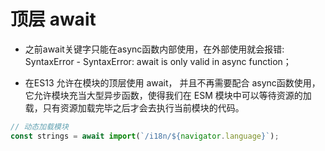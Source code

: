 # 顶层 await

- 之前await关键字只能在async函数内部使用，在外部使用就会报错: SyntaxError - SyntaxError: await is only valid in async function；

- 在ES13 允许在模块的顶层使用 await， 并且不再需要配合 async函数使用，它允许模块充当大型异步函数，使得我们在 ESM 模块中可以等待资源的加载，只有资源加载完毕之后才会去执行当前模块的代码。


```js
// 动态加载模块
const strings = await import(`/i18n/${navigator.language}`);
```